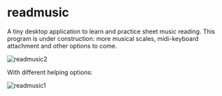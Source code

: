 # readmusic
A tiny desktop application to learn and practice sheet music reading.
This program is under construction: more musical scales, midi-keyboard attachment and other options to come. 


![readmusic2](https://github.com/miklos1125/readmusic/assets/127934692/1b590eea-6bb4-4952-b75f-6518e569960e)

With different helping options:

![readmusic1](https://github.com/miklos1125/readmusic/assets/127934692/defc43dd-0849-463e-8134-ab573d6bc6d7)


